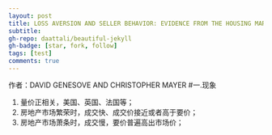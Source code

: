 ```yaml
---
layout: post
title: LOSS AVERSION AND SELLER BEHAVIOR: EVIDENCE FROM THE HOUSING MARKET
subtitle: 
gh-repo: daattali/beautiful-jekyll
gh-badge: [star, fork, follow]
tags: [test]
comments: true
---
```

作者：DAVID GENESOVE AND CHRISTOPHER MAYER
#一.现象
1. 量价正相关，美国、英国、法国等；
2. 房地产市场繁荣时，成交快、成交价接近或者高于要价；
3. 房地产市场萧条时，成交慢，要价普遍高出市场价；